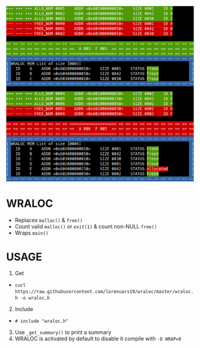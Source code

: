 <img src="Wraloc_demo.png">

# WRALOC
- Replaces `malloc()` & `free()`
- Count valid `malloc()` or `exit(1)` & count non-NULL `free()` 
- Wraps `main()`

# USAGE
1. Get
  - `curl https://raw.githubusercontent.com/lorenuars19/wraloc/master/wraloc.h -o wraloc.h`
2. Include
  - `# include "wraloc.h"`
3. Use `_get_summary()` to print a summary
4. WRALOC is activated by default to disable it compile with `-D WRAP=0`
